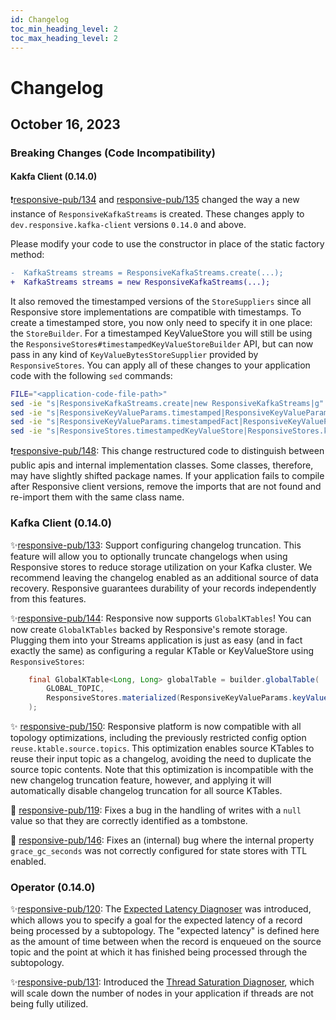 ```yaml
---
id: Changelog
toc_min_heading_level: 2
toc_max_heading_level: 2
---
```


# Changelog

## October 16, 2023

### Breaking Changes (Code Incompatibility)

#### Kakfa Client (0.14.0)

❗[responsive-pub/134](https://github.com/responsivedev/responsive-pub/pull/134) 
and [responsive-pub/135](https://github.com/responsivedev/responsive-pub/pull/135)
changed the way a new instance of `ResponsiveKafkaStreams` is created. These
changes apply to `dev.responsive.kafka-client` versions `0.14.0` and above.

Please modify your code to use the constructor in place of the static factory 
method:

```diff showLineNumbers
-  KafkaStreams streams = ResponsiveKafkaStreams.create(...);
+  KafkaStreams streams = new ResponsiveKafkaStreams(...);
```

It also removed the timestamped versions of the `StoreSuppliers` since all 
Responsive store implementations are compatible with timestamps. To create a 
timestamped store, you now only need to specify it in one place: the `StoreBuilder`. 
For a timestamped KeyValueStore you will still be using the 
`ResponsiveStores#timestampedKeyValueStoreBuilder` API, but can now pass in any kind 
of `KeyValueBytesStoreSupplier` provided by `ResponsiveStores`.  You can apply all 
of these changes to your application code with the following `sed` commands:

```bash
FILE="<application-code-file-path>"
sed -ie "s|ResponsiveKafkaStreams.create|new ResponsiveKafkaStreams|g" ${FILE}
sed -ie "s|ResponsiveKeyValueParams.timestamped|ResponsiveKeyValueParams.keyValue|g" ${FILE}
sed -ie "s|ResponsiveKeyValueParams.timestampedFact|ResponsiveKeyValueParams.fact|g" ${FILE}
sed -ie "s|ResponsiveStores.timestampedKeyValueStore|ResponsiveStores.keyValueStore|g" ${FILE}
```

❗[responsive-pub/148](https://github.com/responsivedev/responsive-pub/pull/148):
This change restructured code to distinguish between public apis and
internal implementation classes. Some classes, therefore, may have slightly
shifted package names. If your application fails to compile after Responsive client 
versions, remove the imports that are not found and re-import them with the same 
class name.

### Kafka Client (0.14.0)

✨[responsive-pub/133](https://github.com/responsivedev/responsive-pub/pull/133):
Support configuring changelog truncation. This feature will allow you to 
optionally truncate changelogs when using Responsive stores to reduce storage
utilization on your Kafka cluster. We recommend leaving the changelog enabled as
an additional source of data recovery. Responsive guarantees durability of your
records independently from this features.

✨[responsive-pub/144](https://github.com/responsivedev/responsive-pub/pull/144):
Responsive now supports `GlobalKTables`! You can now create `GlobalKTables` 
backed by Responsive's remote storage. Plugging them into your Streams 
application is just as easy (and in fact exactly the same) as configuring a 
regular KTable or KeyValueStore using `ResponsiveStores`:

```java
    final GlobalKTable<Long, Long> globalTable = builder.globalTable(
        GLOBAL_TOPIC,
        ResponsiveStores.materialized(ResponsiveKeyValueParams.keyValue(STORE_NAME))
    );
```

✨ [responsive-pub/150](https://github.com/responsivedev/responsive-pub/pull/150):
Responsive platform is now compatible with all topology optimizations, including 
the previously restricted config option `reuse.ktable.source.topics`. This 
optimization enables source KTables to reuse their input topic as a changelog, 
avoiding the need to duplicate the source topic contents.  Note that this 
optimization is incompatible with the new changelog truncation feature, however, and
applying it will automatically disable changelog truncation for all source KTables.


🐛 [responsive-pub/119](https://github.com/responsivedev/responsive-pub/pull/119):
Fixes a bug in the handling of writes with a `null` value so that they are 
correctly identified as a tombstone.

🐛 [responsive-pub/146](https://github.com/responsivedev/responsive-pub/pull/146):
Fixes an (internal) bug where the internal property `grace_gc_seconds` was not 
correctly configured for state stores with TTL enabled.

### Operator (0.14.0)

✨[responsive-pub/120](https://github.com/responsivedev/responsive-pub/pull/120):
The [Expected Latency Diagnoser](https://docs.responsive.dev/reference/controller-policies#expected-latency) 
was introduced, which allows you to specify a goal for the expected  latency 
of a record being processed by a subtopology. The "expected latency" is defined 
here as the amount of time between when the record is enqueued on the source 
topic and the point at which it has finished being processed through the 
subtopology.

✨[responsive-pub/131](https://github.com/responsivedev/responsive-pub/pull/131):
Introduced the [Thread Saturation Diagnoser](https://docs.responsive.dev/reference/controller-policies#thread-saturation), 
which will scale down the number of nodes in your application if threads are not 
being fully utilized.

